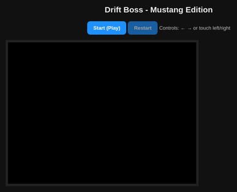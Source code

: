 <!doctype html>
<html lang="en">
<head>
<meta charset="utf-8" />
<meta name="viewport" content="width=device-width,initial-scale=1" />
<title>Drift Boss - Mustang Edition</title>
<style>
  html,body{height:100%;margin:0;background:#111;color:#eee;font-family:sans-serif}
  #game {display:block;margin:10px auto;border:6px solid #222;background:#000; image-rendering: pixelated;}
  #ui{width:800px;margin:8px auto;text-align:center;}
  button{padding:10px 16px;border-radius:8px;border:none;background:#1e90ff;color:#fff;font-weight:700;cursor:pointer}
  .muted{opacity:.6}
  canvas{display:block}
  .small{font-size:13px;color:#bbb}
</style>
</head>
<body>
<div id="ui">
  <h2>Drift Boss - Mustang Edition</h2>
  <div>
    <button id="startBtn">Start (Play)</button>
    <button id="restartBtn" class="muted">Restart</button>
    <label class="small"> Controls: ← → or touch left/right</label>
  </div>
</div>

<canvas id="game" width="800" height="600"></canvas>

<script>
(() => {
  const canvas = document.getElementById('game');
  const ctx = canvas.getContext('2d');
  const W = canvas.width, H = canvas.height;

  const startBtn = document.getElementById('startBtn');
  const restartBtn = document.getElementById('restartBtn');

  let running = false, gameOver = false, score = 0;
  const player = { x: W / 2, y: H - 120, w: 30, h: 50, speed: 6, angle: 0, drift: 0.05 };

  const segments = [];
  const SEG_H = 18;
  const SEG_COUNT = Math.ceil(H / SEG_H) + 6;
  let baseGap = 120;
  let difficulty = 0.0035;

  const keys = { left: false, right: false };
  canvas.addEventListener('touchstart', (e) => {
    e.preventDefault();
    const t = e.touches[0];
    if (t.clientX < window.innerWidth / 2) keys.left = true;
    else keys.right = true;
  }, { passive: false });
  canvas.addEventListener('touchend', () => { keys.left = false; keys.right = false; }, { passive: true });
  window.addEventListener('keydown', (e) => { if (e.key === 'ArrowLeft') keys.left = true; if (e.key === 'ArrowRight') keys.right = true; });
  window.addEventListener('keyup', (e) => { if (e.key === 'ArrowLeft') keys.left = false; if (e.key === 'ArrowRight') keys.right = false; });

  function resetTrack() {
    segments.length = 0;
    let cx = W / 2;
    for (let i = 0; i < SEG_COUNT; i++) {
      segments.push({ cx, gap: baseGap + Math.sin(i * 0.3) * 30 });
      cx += (Math.random() - 0.5) * 8;
      cx = Math.max(baseGap + 40, Math.min(W - baseGap - 40, cx));
    }
  }

  function restart() {
    running = false;
    gameOver = false;
    score = 0;
    player.x = W / 2;
    player.angle = 0;
    difficulty = 0.0035;
    baseGap = 120;
    resetTrack();
    restartBtn.classList.add('muted');
  }

  function checkCollision() {
    const segIndex = Math.floor((H - player.y) / SEG_H);
    if (segIndex >= 0 && segIndex < segments.length) {
      const s = segments[segIndex];
      const leftBound = s.cx - s.gap;
      const rightBound = s.cx + s.gap;
      if (player.x - player.w / 2 < leftBound || player.x + player.w / 2 > rightBound) {
        return true;
      }
    }
    return false;
  }

  let last = 0;
  function loop(ts) {
    if (!running) return;
    const dt = Math.min(40, ts - last || 16);
    last = ts;

    if (keys.left) { player.x -= player.speed; player.angle = -player.drift; }
    else if (keys.right) { player.x += player.speed; player.angle = player.drift; }
    else { player.angle *= 0.85; }

    player.x = Math.max(20, Math.min(W - 20, player.x));

    const head = segments[0];
    const newCx = Math.max(baseGap + 40, Math.min(W - baseGap - 40, head.cx + (Math.random() - 0.5) * 8 - difficulty * (score / 100)));
    const newGap = Math.max(80, baseGap + Math.sin(perfNow() * 0.002) * 40 - score * 0.01);
    segments.unshift({ cx: newCx, gap: newGap });
    segments.pop();

    score += 1;
    if (score % 600 === 0) { baseGap = Math.max(90, baseGap - 4); difficulty += 0.0002; }

    if (checkCollision()) {
      gameOver = true;
      running = false;
      restartBtn.classList.remove('muted');
    }

    draw();
    if (!gameOver) requestAnimationFrame(loop);
    else {
      ctx.fillStyle = "rgba(0,0,0,0.5)";
      ctx.fillRect(0, 0, W, H);
      ctx.fillStyle = "#fff";
      ctx.font = "bold 28px sans-serif";
      ctx.textAlign = "center";
      ctx.fillText("GAME OVER", W / 2, H / 2 - 20);
      ctx.font = "18px sans-serif";
      ctx.fillText("Score: " + score, W / 2, H / 2 + 10);
      ctx.fillText("Press Restart to try again", W / 2, H / 2 + 40);
    }
  }

  function perfNow() { return (performance && performance.now) ? performance.now() : Date.now(); }

  function draw() {
    ctx.clearRect(0, 0, W, H);

    const g = ctx.createLinearGradient(0, 0, 0, H);
    g.addColorStop(0, '#ff7f50'); // warm orange
    g.addColorStop(1, '#ff1493'); // hot pink
    ctx.fillStyle = g;
    ctx.fillRect(0, 0, W, H);

    for (let i = segments.length - 1; i >= 0; i--) {
      const s = segments[i];
      const y = H - (i * SEG_H) - SEG_H / 2;
      const left = s.cx - s.gap;
      const right = s.cx + s.gap;

      ctx.fillStyle = '#1f1f25';
      ctx.fillRect(0, y - SEG_H / 2, left, SEG_H);
      ctx.fillRect(right, y - SEG_H / 2, W - right, SEG_H);

      ctx.fillStyle = 'rgba(255,255,255,0.03)';
      ctx.fillRect(left, y - 2, right - left, 4);
    }

    ctx.save();
    ctx.translate(player.x, player.y);
    ctx.rotate(player.angle);
    ctx.beginPath();
    ctx.moveTo(0, -player.h / 2);
    ctx.lineTo(-player.w / 2, player.h / 2);
    ctx.lineTo(player.w / 2, player.h / 2);
    ctx.closePath();
    ctx.fillStyle = '#ff6b6b'; // cool red
    ctx.fill();
    ctx.strokeStyle = '#fff2';
    ctx.lineWidth = 2;
    ctx.stroke();
    ctx.restore();

    ctx.fillStyle = '#fff';
    ctx.font = "bold 16px sans-serif";
    ctx.textAlign = "left";
    ctx.fillText("Score: " + score, 12, 24);
    ctx.textAlign = "right";
    ctx.fillText("Gap: " + Math.round(baseGap * 2) + "px", W - 12
